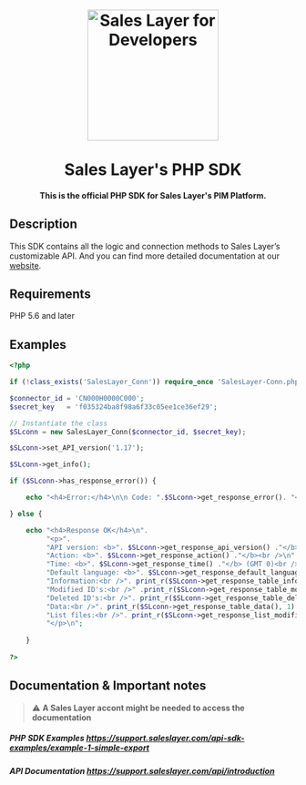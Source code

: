 <h1 align="center">
  <a href="https://support.saleslayer.com">
    <img src="https://saleslayer.com/assets/images/logo.svg" alt="Sales Layer for Developers" width="230"></a>
  </a>
  <br><br>
  Sales Layer's PHP SDK
  <br>
</h1>

<h4 align="center">This is the official PHP SDK for Sales Layer's PIM Platform.</h4>

## Description

This SDK contains all the logic and connection methods to Sales Layer’s customizable API. And you can find more detailed documentation at our [website](https://support.saleslayer.com/category/api-sdk-examples "Title").

## Requirements

PHP 5.6 and later

## Examples

```php
<?php

if (!class_exists('SalesLayer_Conn')) require_once 'SalesLayer-Conn.php';

$connector_id = 'CN000H0000C000';
$secret_key   = 'f035324ba8f98a6f33c05ee1ce36ef29';

// Instantiate the class
$SLconn = new SalesLayer_Conn($connector_id, $secret_key);

$SLconn->set_API_version('1.17');

$SLconn->get_info();

if ($SLconn->has_response_error()) {

	echo "<h4>Error:</h4>\n\n Code: ".$SLconn->get_response_error(). "<br>\nMessage: " . $SLconn->get_response_error_message();

} else {

	echo "<h4>Response OK</h4>\n".
		 "<p>".
		 "API version: <b>". $SLconn->get_response_api_version() ."</b><br />\n".
		 "Action: <b>". $SLconn->get_response_action() ."</b><br />\n".
		 "Time: <b>". $SLconn->get_response_time() ."</b> (GMT 0)<br />\n".
		 "Default language: <b>". $SLconn->get_response_default_language() ."</b><br /><br />\n".
		 "Information:<br />". print_r($SLconn->get_response_table_information(), 1) ."<br /><br />\n".
		 "Modified ID's:<br />" .print_r($SLconn->get_response_table_modified_ids(), 1) ."<br /><br />\n".
		 "Deleted ID's:<br />". print_r($SLconn->get_response_table_deleted_ids(), 1)  ."<br /><br />\n".
		 "Data:<br />". print_r($SLconn->get_response_table_data(), 1) ."<br /><br />\n".
		 "List files:<br />". print_r($SLconn->get_response_list_modified_files(), 1)."<br /><br />\n".
		 "</p>\n";
		 
	}
	
?>
```

## Documentation & Important notes

> :warning: **A Sales Layer accont might be needed to access the documentation**

##### PHP SDK Examples https://support.saleslayer.com/api-sdk-examples/example-1-simple-export

##### API Documentation https://support.saleslayer.com/api/introduction

